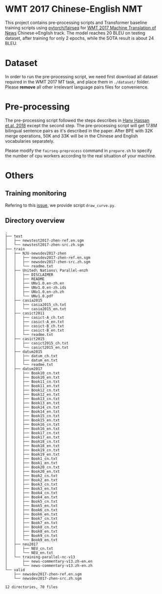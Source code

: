# WMT 2017 Chinese-English NMT

This project contains pre-processing scripts and Transformer baseline training scripts using [pytorch/fairseq](https://github.com/pytorch/fairseq) for [WMT 2017 Machine Translation of News](http://www.statmt.org/wmt17/translation-task.html) Chinese->English track. The model reaches 20 BLEU on testing dataset, after training for only 2 epochs, while the SOTA result is about 24 BLEU.

# Dataset

In order to run the pre-processing script, we need first download all dataset required in the WMT 2017 MT task, and place them in `./dataset/` folder. Please **remove** all other irrelevant language pairs files for convenience.

# Pre-processing

The pre-processing script followed the steps describes in [Hany Hassan et.al. 2018](https://arxiv.org/pdf/1803.05567.pdf) except the second step. The pre-processing script will get 17.8M bilingual sentence pairs as it's described in the paper. After BPE with 32K merge operations, 50K and 33K will be in the Chinese and English vocabularies separately.

Please modify the `fairseq-preprocess` command in `prepare.sh` to specify the number of cpu workers according to the real situation of your machine.

# Others

## Training monitoring

Refering to this [issue](https://github.com/pytorch/fairseq/issues/227), we provide script `draw_curve.py`. 

## Directory overview
```
.
├── test
│   ├── newstest2017-zhen-ref.en.sgm
│   └── newstest2017-zhen-src.zh.sgm
├── train
│   ├── NJU-newsdev2017-zhen
│   │   ├── newsdev2017-zhen-ref.en.sgm
│   │   ├── newsdev2017-zhen-src.zh.sgm
│   │   └── readme.txt
│   ├── United\ Nations\ Parallel-enzh
│   │   ├── DISCLAIMER
│   │   ├── README
│   │   ├── UNv1.0.en-zh.en
│   │   ├── UNv1.0.en-zh.ids
│   │   ├── UNv1.0.en-zh.zh
│   │   └── UNv1.0.pdf
│   ├── casia2015
│   │   ├── casia2015_ch.txt
│   │   └── casia2015_en.txt
│   ├── casict2011
│   │   ├── casict-A_ch.txt
│   │   ├── casict-A_en.txt
│   │   ├── casict-B_ch.txt
│   │   ├── casict-B_en.txt
│   │   └── readme.txt
│   ├── casict2015
│   │   ├── casict2015_ch.txt
│   │   └── casict2015_en.txt
│   ├── datum2015
│   │   ├── datum_ch.txt
│   │   ├── datum_en.txt
│   │   └── readme.txt
│   ├── datum2017
│   │   ├── Book10_cn.txt
│   │   ├── Book10_en.txt
│   │   ├── Book11_cn.txt
│   │   ├── Book11_en.txt
│   │   ├── Book12_cn.txt
│   │   ├── Book12_en.txt
│   │   ├── Book13_cn.txt
│   │   ├── Book13_en.txt
│   │   ├── Book14_cn.txt
│   │   ├── Book14_en.txt
│   │   ├── Book15_cn.txt
│   │   ├── Book15_en.txt
│   │   ├── Book16_cn.txt
│   │   ├── Book16_en.txt
│   │   ├── Book17_cn.txt
│   │   ├── Book17_en.txt
│   │   ├── Book18_cn.txt
│   │   ├── Book18_en.txt
│   │   ├── Book19_cn.txt
│   │   ├── Book19_en.txt
│   │   ├── Book1_cn.txt
│   │   ├── Book1_en.txt
│   │   ├── Book20_cn.txt
│   │   ├── Book20_en.txt
│   │   ├── Book2_cn.txt
│   │   ├── Book2_en.txt
│   │   ├── Book3_cn.txt
│   │   ├── Book3_en.txt
│   │   ├── Book4_cn.txt
│   │   ├── Book4_en.txt
│   │   ├── Book5_cn.txt
│   │   ├── Book5_en.txt
│   │   ├── Book6_cn.txt
│   │   ├── Book6_en.txt
│   │   ├── Book7_cn.txt
│   │   ├── Book7_en.txt
│   │   ├── Book8_cn.txt
│   │   ├── Book8_en.txt
│   │   ├── Book9_cn.txt
│   │   └── Book9_en.txt
│   ├── neu2017
│   │   ├── NEU_cn.txt
│   │   └── NEU_en.txt
│   └── training-parallel-nc-v13
│       ├── news-commentary-v13.zh-en.en
│       └── news-commentary-v13.zh-en.zh
└── valid
    ├── newsdev2017-zhen-ref.en.sgm
    └── newsdev2017-zhen-src.zh.sgm

12 directories, 70 files
```